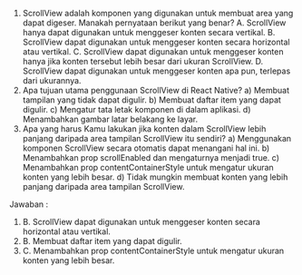 1. ScrollView adalah komponen yang digunakan untuk membuat area yang dapat digeser. Manakah pernyataan berikut yang benar?
   A. ScrollView hanya dapat digunakan untuk menggeser konten secara vertikal.
   B. ScrollView dapat digunakan untuk menggeser konten secara horizontal atau vertikal.
   C. ScrollView dapat digunakan untuk menggeser konten hanya jika konten tersebut lebih besar dari ukuran ScrollView.
   D. ScrollView dapat digunakan untuk menggeser konten apa pun, terlepas dari ukurannya.
2. Apa tujuan utama penggunaan ScrollView di React Native?
   a) Membuat tampilan yang tidak dapat digulir.
   b) Membuat daftar item yang dapat digulir.
   c) Mengatur tata letak komponen di dalam aplikasi.
   d) Menambahkan gambar latar belakang ke layar.
3. Apa yang harus Kamu lakukan jika konten dalam ScrollView lebih panjang daripada area tampilan ScrollView itu sendiri?
   a) Menggunakan komponen ScrollView secara otomatis dapat menangani hal ini.
   b) Menambahkan prop scrollEnabled dan mengaturnya menjadi true.
   c) Menambahkan prop contentContainerStyle untuk mengatur ukuran konten yang lebih besar.
   d) Tidak mungkin membuat konten yang lebih panjang daripada area tampilan ScrollView.

Jawaban :

1. B. ScrollView dapat digunakan untuk menggeser konten secara horizontal atau vertikal.
2. B. Membuat daftar item yang dapat digulir.
3. C. Menambahkan prop contentContainerStyle untuk mengatur ukuran konten yang lebih besar.
